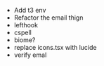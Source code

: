 - Add t3 env
- Refactor the email thign
- lefthook
- cspell
- biome?
- replace icons.tsx with lucide
- verify emal